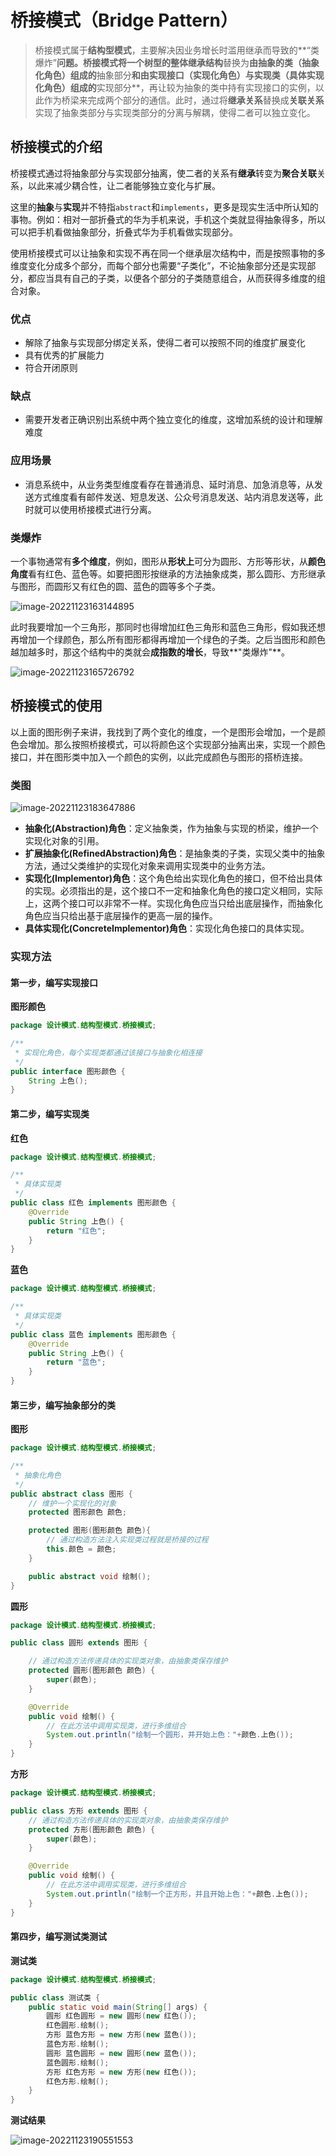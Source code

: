 

# 桥接模式（Bridge Pattern）

>桥接模式属于**结构型模式**，主要解决因业务增长时滥用继承而导致的**“类爆炸”**问题。桥接模式将一个树型的整体继承结构**替换为**由抽象的类（**抽象化角色**）组成的**抽象部分**和由实现接口（**实现化角色**）与实现类（**具体实现化角色**）组成的**实现部分**，再让较为抽象的类中持有实现接口的实例，以此作为桥梁来完成两个部分的通信。此时，通过将**继承关系**替换成**关联关系**实现了抽象类部分与实现类部分的分离与解耦，使得二者可以独立变化。



## 桥接模式的介绍

​		桥接模式通过将抽象部分与实现部分抽离，使二者的关系有**继承**转变为**聚合关联**关系，以此来减少耦合性，让二者能够独立变化与扩展。

​		这里的**抽象**与**实现**并不特指`abstract`和`implements`，更多是现实生活中所认知的事物。例如：相对一部折叠式的华为手机来说，手机这个类就显得抽象得多，所以可以把手机看做抽象部分，折叠式华为手机看做实现部分。

​		使用桥接模式可以让抽象和实现不再在同一个继承层次结构中，而是按照事物的多维度变化分成多个部分，而每个部分也需要“子类化”，不论抽象部分还是实现部分，都应当具有自己的子类，以便各个部分的子类随意组合，从而获得多维度的组合对象。

### 优点

- 解除了抽象与实现部分绑定关系，使得二者可以按照不同的维度扩展变化
- 具有优秀的扩展能力
- 符合开闭原则

### 缺点

- 需要开发者正确识别出系统中两个独立变化的维度，这增加系统的设计和理解难度

### 应用场景

- 消息系统中，从业务类型维度看存在普通消息、延时消息、加急消息等，从发送方式维度看有邮件发送、短息发送、公众号消息发送、站内消息发送等，此时就可以使用桥接模式进行分离。

### 类爆炸

​		一个事物通常有**多个维度**，例如，图形从**形状上**可分为圆形、方形等形状，从**颜色角度**看有红色、蓝色等。如要把图形按继承的方法抽象成类，那么圆形、方形继承与图形，而圆形又有红色的圆、蓝色的圆等多个子类。



![image-20221123163144895](https://cdn.staticaly.com/gh/kui-ming/tuchuang/main/images202211232200000.png)

此时我要增加一个三角形，那同时也得增加红色三角形和蓝色三角形，假如我还想再增加一个绿颜色，那么所有图形都得再增加一个绿色的子类。之后当图形和颜色越加越多时，那这个结构中的类就会**成指数的增长**，导致**"类爆炸"**。

![image-20221123165726792](https://cdn.staticaly.com/gh/kui-ming/tuchuang/main/images202211232200001.png)

## 桥接模式的使用

​		以上面的图形例子来讲，我找到了两个变化的维度，一个是图形会增加，一个是颜色会增加。那么按照桥接模式，可以将颜色这个实现部分抽离出来，实现一个颜色接口，并在图形类中加入一个颜色的实例，以此完成颜色与图形的搭桥连接。

### 类图

![image-20221123183647886](https://cdn.staticaly.com/gh/kui-ming/tuchuang/main/images202211232200002.png)

- **抽象化(Abstraction)角色**：定义抽象类，作为抽象与实现的桥梁，维护一个实现化对象的引用。
- **扩展抽象化(RefinedAbstraction)角色**：是抽象类的子类，实现父类中的抽象方法，通过父类维护的实现化对象来调用实现类中的业务方法。
- **实现化(Implementor)角色**：这个角色给出实现化角色的接口，但不给出具体的实现。必须指出的是，这个接口不一定和抽象化角色的接口定义相同，实际上，这两个接口可以非常不一样。实现化角色应当只给出底层操作，而抽象化角色应当只给出基于底层操作的更高一层的操作。
- **具体实现化(ConcreteImplementor)角色**：实现化角色接口的具体实现。

### 实现方法

#### 第一步，编写实现接口

**图形颜色**

```java
package 设计模式.结构型模式.桥接模式;

/**
 * 实现化角色，每个实现类都通过该接口与抽象化相连接
 */
public interface 图形颜色 {
    String 上色();
}
```



#### 第二步，编写实现类

**红色**

```java
package 设计模式.结构型模式.桥接模式;

/**
 * 具体实现类
 */
public class 红色 implements 图形颜色 {
    @Override
    public String 上色() {
        return "红色";
    }
}
```

**蓝色**

```java
package 设计模式.结构型模式.桥接模式;

/**
 * 具体实现类
 */
public class 蓝色 implements 图形颜色 {
    @Override
    public String 上色() {
        return "蓝色";
    }
}

```



#### 第三步，编写抽象部分的类

**图形**

```java
package 设计模式.结构型模式.桥接模式;

/**
 * 抽象化角色
 */
public abstract class 图形 {
    // 维护一个实现化的对象
    protected 图形颜色 颜色;

    protected 图形(图形颜色 颜色){
        // 通过构造方法注入实现类过程就是桥接的过程
        this.颜色 = 颜色;
    }

    public abstract void 绘制();
}
```

**圆形**

```java
package 设计模式.结构型模式.桥接模式;

public class 圆形 extends 图形 {

    // 通过构造方法传递具体的实现类对象，由抽象类保存维护
    protected 圆形(图形颜色 颜色) {
        super(颜色);
    }

    @Override
    public void 绘制() {
        // 在此方法中调用实现类，进行多维组合
        System.out.println("绘制一个圆形，并开始上色："+颜色.上色());
    }
}
```

**方形**

```java
package 设计模式.结构型模式.桥接模式;

public class 方形 extends 图形 {
    // 通过构造方法传递具体的实现类对象，由抽象类保存维护
    protected 方形(图形颜色 颜色) {
        super(颜色);
    }

    @Override
    public void 绘制() {
        // 在此方法中调用实现类，进行多维组合
        System.out.println("绘制一个正方形，并且开始上色："+颜色.上色());
    }
}
```



#### 第四步，编写测试类测试

**测试类**

```java
package 设计模式.结构型模式.桥接模式;

public class 测试类 {
    public static void main(String[] args) {
        圆形 红色圆形 = new 圆形(new 红色());
        红色圆形.绘制();
        方形 蓝色方形 = new 方形(new 蓝色());
        蓝色方形.绘制();
        圆形 蓝色圆形 = new 圆形(new 蓝色());
        蓝色圆形.绘制();
        方形 红色方形 = new 方形(new 红色());
        红色方形.绘制();
    }
}
```

**测试结果**

![image-20221123190551553](https://cdn.staticaly.com/gh/kui-ming/tuchuang/main/images202211232200003.png)

